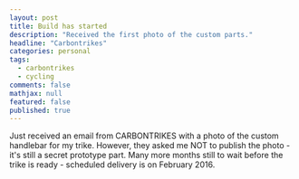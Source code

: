 ```yaml
---
layout: post
title: Build has started
description: "Received the first photo of the custom parts."
headline: "Carbontrikes"
categories: personal
tags: 
  - carbontrikes
  - cycling
comments: false
mathjax: null
featured: false
published: true
---
```


Just received an email from CARBONTRIKES with a photo of the custom handlebar for my trike. However, they asked me NOT to 
publish the photo - it's still a secret prototype part. Many more months still to wait before the trike is ready - scheduled delivery is on February 2016.